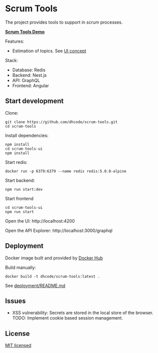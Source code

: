 # Scrum Tools

The project provides tools to support in scrum processes.

[**Scrum Tools Demo**](https://scrumit.live/)

Features:

* Estimation of topics. See [UI concept](scrum-tools-ui/README.md)


Stack:

* Database: Redis
* Backend: Nest.js
* API: GraphQL
* Frontend: Angular

## Start development

Clone:
    
    git clone https://github.com/dhcode/scrum-tools.git
    cd scrum-tools

Install dependencies:

    npm install
    cd scrum-tools-ui
    npm install

Start redis: 

    docker run -p 6379:6379 --name redis redis:5.0.8-alpine

Start backend:
    
    npm run start:dev 

Start frontend

    cd scrum-tools-ui
    npm run start
    
Open the UI: http://localhost:4200

Open the API Explorer: http://localhost:3000/graphql

## Deployment

Docker image built and provided by [Docker Hub](https://hub.docker.com/repository/docker/dhcode/scrum-tools)

Build manually:

    docker build -t dhcode/scrum-tools:latest .

See [deployment/README.md](deployment/README.md)

## Issues

* XSS vulnerability: Secrets are stored in the local store of the browser. TODO: Implement cookie based session management.


## License

  [MIT licensed](LICENSE)
